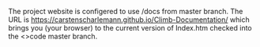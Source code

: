 The project website is configered to use /docs from master branch. The URL is https://carstenscharlemann.github.io/Climb-Documentation/ which brings you (your browser) to the current version of Index.htm checked into the <>code master branch.

